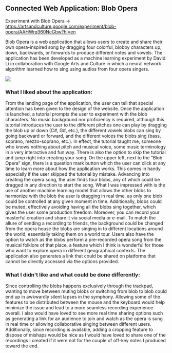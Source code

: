 ## Connected Web Application: Blob Opera

Experiment with Blob Opera -> https://artsandculture.google.com/experiment/blob-opera/AAHWrq360NcGbw?hl=en

Blob Opera is a web application that allows users to create and share their own opera-inspired song by dragging four colorful, blobby characters up, down, backwards, or forwards to produce different notes and vowels. The application has been developed as a machine learning experiment by David Li in collaboration with Google Arts and Culture in which a neural network algorithm learned how to sing using audios from four opera singers.

![](1.png)
### What I liked about the application: 

From the landing page of the application, the user can tell that special attention has been given to the design of the website. Once the application is launched, a tutorial prompts the user to experiment with the blob characters. No music background nor proficiency is required, although this tutorial introduces the user to the different pitches one can play by dragging the blob up or down (C#, G#, etc.), the different vowels blobs can sing by going backward or forward, and the different voices the blobs sing (bass, soprano, mezzo-soprano, etc.). In effect, the tutorial taught me, someone who knows nothing about pitch and musical voice, some music terminology in a very interactive and fun way. There is also the option to skip the tutorial and jump right into creating your song. On the upper left, next to the “Blob Opera” sign, there is a question mark button which the user can click at any time to learn more about how the application works. This comes in handy especially if the user skipped the tutorial by mistake. Advancing into creating the opera song, the user finds four blobs, any of which could be dragged in any direction to start the song. What I was impressed with is the use of another machine learning model that allows the other blobs to harmonize with the blob the user is dragging in real time, as only one blob could be controlled at any given moment in time. Additionally, blobs could be muted, effectively avoiding having all the blobs sing together, which gives the user some production freedom. Moreover, you can record your masterful creation and share it via social media or e-mail. To match the allure of sending a recording to friends, the background could be changed from the opera house the blobs are singing in to different locations around the world, essentially taking them on a world tour. Users also have the option to watch as the blobs perform a pre-recorded opera song from the musical folklore of that place, a feature which I think is wonderful for those who want to explore opera in different geographical contexts. The application also generates a link that could be shared on platforms that cannot be directly accessed via the options provided.

### What I didn't like and what could be done differently: 

Since controlling the blobs happens exclusively through the trackpad, wanting to move between muting blobs or switching from blob to blob could end up in awkwardly silent lapses in the symphony. Allowing some of the features to be distributed between the mouse and the keyboard would help minimize the issue and lead to a more seamless recording experience overall. I also would have loved to see more real time sharing options such as generating a link for an audience to join and watch as the opera is sung in real time or allowing collaborative singing between different users. Additionally, since recording is available, adding a cropping feature to dispose of mishaps would be nice as I would have loved to share one of the recordings I created if it were not for the couple of off-key notes I produced toward the end.
